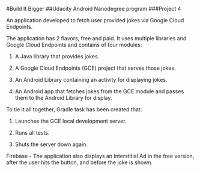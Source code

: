 #Build It Bigger
##Udacity Android Nanodegree program
###Project 4

An application developed to fetch user provided jokes via Google Cloud Endpoints. 

The application has 2 flavors, free and paid.
It uses multiple libraries and Google Cloud Endpoints and contains of four modules:

1. A Java library that provides jokes.

2. A Google Cloud Endpoints (GCE) project that serves those jokes.

3. An Android Library containing an activity for displaying jokes.

4. An Android app that fetches jokes from the GCE module and passes them to the Android Library for display.

To tie it all together, Gradle task has been created that:

1. Launches the GCE local development server.

2. Runs all tests.

3. Shuts the server down again.

Firebase - The application also displays an Interstitial Ad in the free version, after the user hits the button, and before the joke is shown. 
